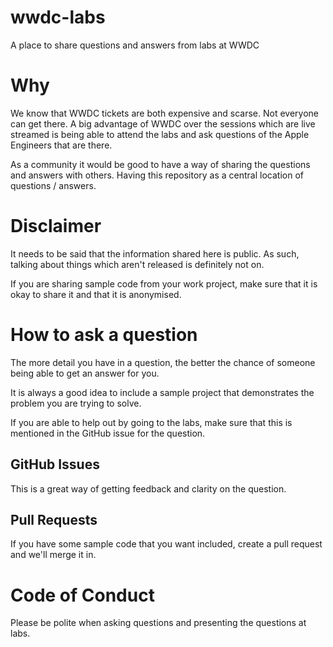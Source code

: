 # wwdc-labs
A place to share questions and answers from labs at WWDC

# Why

We know that WWDC tickets are both expensive and scarse. Not everyone can get there.
A big advantage of WWDC over the sessions which are live streamed is being able to attend the labs and ask questions of the Apple Engineers that are there.

As a community it would be good to have a way of sharing the questions and answers with others. Having this repository as a central location of questions / answers.

# Disclaimer

It needs to be said that the information shared here is public. As such, talking about things which aren't released is definitely not on.

If you are sharing sample code from your work project, make sure that it is okay to share it and that it is anonymised.

# How to ask a question

The more detail you have in a question, the better the chance of someone being able to get an answer for you.

It is always a good idea to include a sample project that demonstrates the problem you are trying to solve.

If you are able to help out by going to the labs, make sure that this is mentioned in the GitHub issue for the question.

## GitHub Issues

This is a great way of getting feedback and clarity on the question.

## Pull Requests

If you have some sample code that you want included, create a pull request and we'll merge it in.


# Code of Conduct

Please be polite when asking questions and presenting the questions at labs.
